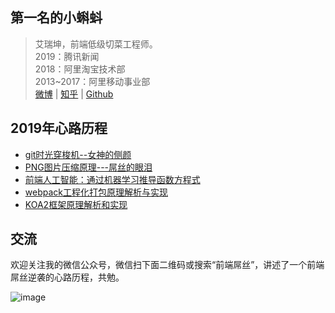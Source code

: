 ## 第一名的小蝌蚪

> 艾瑞坤，前端低级切菜工程师。   <br/>
> 2019：腾讯新闻<br/>
> 2018：阿里淘宝技术部<br/>
> 2013~2017：阿里移动事业部<br/>
> [微博](https://www.weibo.com/airuikun/) | [知乎](https://www.zhihu.com/people/ai-rui-kun-95/) | [Github](https://github.com/airuikun)

## 2019年心路历程
- [git时光穿梭机--女神的侧颜](https://github.com/airuikun/blog/issues/5)
- [PNG图片压缩原理---屌丝的眼泪](https://github.com/airuikun/blog/issues/1)
- [前端人工智能：通过机器学习推导函数方程式](https://github.com/airuikun/blog/issues/3)
- [webpack工程化打包原理解析与实现](https://github.com/airuikun/blog/issues/4)
- [KOA2框架原理解析和实现](https://github.com/airuikun/blog/issues/2)


## 交流

欢迎关注我的微信公众号，微信扫下面二维码或搜索“前端屌丝”，讲述了一个前端屌丝逆袭的心路历程，共勉。

![image](https://github.com/airuikun/blog/raw/master/images/weekly/diaosierweima.jpg)
